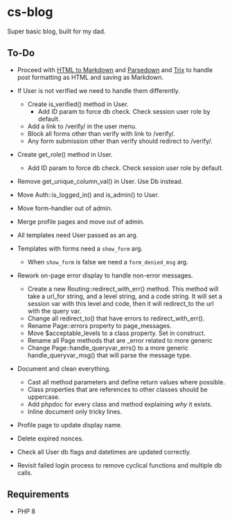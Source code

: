 # cs-blog
Super basic blog, built for my dad.


## To-Do

- Proceed with [HTML to Markdown](https://github.com/thephpleague/html-to-markdown) and [Parsedown](https://github.com/erusev/parsedown) and [Trix](https://github.com/basecamp/trix) to handle post formatting as HTML and saving as Markdown.



- If User is not verified we need to handle them differently.
  - Create is_verified() method in User.
    - Add ID param to force db check. Check session user role by default.
  - Add a link to /verify/ in the user menu.
  - Block all forms other than verify with link to /verify/.
  - Any form submission other than verify should redirect to /verify/.
- Create get_role() method in User.
    - Add ID param to force db check. Check session user role by default.
- Remove get_unique_column_val() in User. Use Db instead.
- Move Auth::is_logged_in() and is_admin() to User.
- Move form-handler out of admin.
- Merge profile pages and move out of admin.
- All templates need User passed as an arg.
- Templates with forms need a `show_form` arg.
  - When `show_form` is false we need a `form_denied_msg` arg.
- Rework on-page error display to handle non-error messages.
  - Create a new Routing::redirect_with_err() method. This method will take a url_for
  string, and a level string, and a code string. It will set a session var with this 
  level and code, then it will redirect_to the url with the query var.
  - Change all redirect_to() that have errors to redirect_with_err().
  - Rename Page::errors property to page_messages.
  - Move $acceptable_levels to a class property. Set in construct.
  - Rename all Page methods that are _error related to more generic
  - Change Page::handle_queryvar_errs() to a more generic handle_queryvar_msg() that
  will parse the message type.
- Document and clean everything.
  - Cast all method parameters and define return values where possible.
  - Class properties that are references to other classes should be uppercase.
  - Add phpdoc for every class and method explaining *why* it exists.
  - Inline document only tricky lines.
- Profile page to update display name.
- Delete expired nonces.
- Check all User db flags and datetimes are updated correctly.
- Revisit failed login process to remove cyclical functions and multiple db calls.



## Requirements

- PHP 8